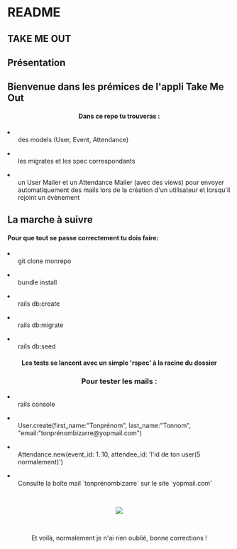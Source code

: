 # README

  ## TAKE ME OUT  

  <h2>Présentation</h2>

## Bienvenue dans les prémices de l'appli Take Me Out 

<center><h4>Dans ce repo tu trouveras :</h4></center>
<li>
<ul>des models (User, Event, Attendance)</ul></li>
<li><ul>les migrates et les spec correspondants</ul></li>
<li><ul>un User Mailer et un Attendance Mailer (avec des views) pour envoyer automatiquement des mails lors de la création d'un utilisateur et lorsqu'il rejoint un évènement</ul>
</li> 

  <h2>La marche à suivre</h2>

  <p align="center"><h4>Pour que tout se passe correctement tu dois faire:</h4></p>
  <li><ul>git clone monrepo</ul></li>
  <li><ul>bundle install</ul></li>
  <li><ul>rails db:create</ul></li>
  <li><ul>rails db:migrate</ul></li>
  <li><ul>rails db:seed</ul></li>

  <center><h4>Les tests se lancent avec un simple 'rspec' à la racine du dossier</h4></center>

  <center><h3>Pour tester les mails :</h3></center>
  <li><ul>rails console</ul></li>
  <li><ul>User.create(first_name:"Tonprénom", last_name:"Tonnom", "email:"tonprénombizarre@yopmail.com")</ul></li>
  <li><ul>Attendance.new(event_id: 1..10, attendee_id: 'l'id de ton user(5 normalement)')</ul></li>
  <li><ul>Consulte la boîte mail `tonprénombizarre` sur le site `yopmail.com'</ul></li>
  </br>
  <p align="center">
  <img src="https://media.giphy.com/media/UwrdbvJz1CNck/giphy.gif">
  </p>
  </br>
  <center><p>Et voilà, normalement je n'ai rien oublié, bonne corrections !</p><center>
